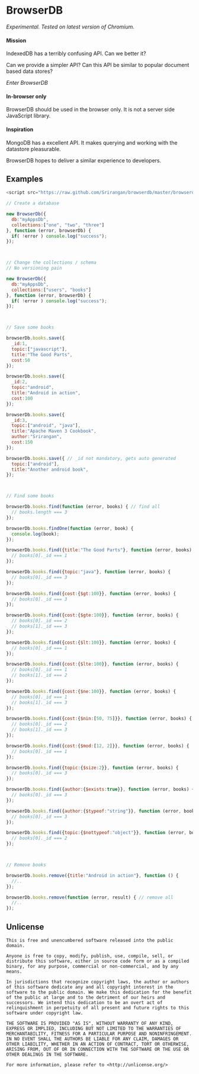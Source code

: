 # BrowserDB

*Experimental. Tested on latest version of Chromium.*

#### Mission

IndexedDB has a terribly confusing API.  Can we better it?

Can we provide a simpler API? Can this API be similar to popular document based data stores?

*Enter BrowserDB*

#### In-browser only

BrowserDB should be used in the browser only. It is not a server side JavaScript library.

#### Inspiration

MongoDB has a excellent API. It makes querying and working with the datastore pleasurable.

BrowserDB hopes to deliver a similar experience to developers.

## Examples

```javascript
<script src="https://raw.github.com/Srirangan/browserdb/master/browserdb.js"></script>

// Create a database

new BrowserDb({
  db:"myAppsDb",
  collections:["one", "two", "three"]
}, function (error, browserDb) {
  if( !error ) console.log("success");
});



// Change the collections / schema
// No versioning pain

new BrowserDb({
  db:"myAppsDb",
  collections:["users", "books"]
}, function (error, browserDb) {
  if( !error ) console.log("success");
});



// Save some books

browserDb.books.save({
  _id:1,
  topic:["javascript"],
  title:"The Good Parts",
  cost:50
});

browserDb.books.save({
  _id:2,
  topic:"android",
  title:"Android in action",
  cost:100
});

browserDb.books.save({
  _id:3,
  topic:["android", "java"],
  title:"Apache Maven 3 Cookbook",
  author:"Srirangan",
  cost:150
});

browserDb.books.save({ // _id not mandatory, gets auto generated
  topic:["android"],
  title:"Another android book",
});



// Find some books

browserDb.books.find(function (error, books) { // find all
  // books.length === 3
});

browserDb.books.findOne(function (error, book) {
  console.log(book);
});

browserDb.books.find({title:"The Good Parts"}, function (error, books) {
  // books[0]._id === 1
});

browserDb.books.find({topic:"java"}, function (error, books) {
  // books[0]._id === 3
});

browserDb.books.find({cost:{$gt:100}}, function (error, books) {
  // books[0]._id === 3
});

browserDb.books.find({cost:{$gte:100}}, function (error, books) {
  // books[0]._id === 2
  // books[1]._id === 3
});

browserDb.books.find({cost:{$lt:100}}, function (error, books) {
  // books[0]._id === 1
});

browserDb.books.find({cost:{$lte:100}}, function (error, books) {
  // books[0]._id === 1
  // books[1]._id === 2
});

browserDb.books.find({cost:{$ne:100}}, function (error, books) {
  // books[0]._id === 1
  // books[1]._id === 3
});

browserDb.books.find({cost:{$nin:[50, 75]}}, function (error, books) {
  // books[0]._id === 2
  // books[1]._id === 3
});

browserDb.books.find({cost:{$mod:[12, 2]}}, function (error, books) {
  // books[0]._id === 1
});

browserDb.books.find({topic:{$size:2}}, function (error, books) {
  // books[0]._id === 3
});

browserDb.books.find({author:{$exists:true}}, function (error, books) {
  // books[0]._id === 3
});

browserDb.books.find({author:{$typeof:"string"}}, function (error, books) {
  // books[0]._id === 3
});

browserDb.books.find({topic:{$nottypeof:"object"}}, function (error, books) {
  // books[0]._id === 2
});



// Remove books

browserDb.books.remove({title:"Android in action"}, function () {
  //..
});

browserDb.books.remove(function (error, result) { // remove all
  //..
});
```

## Unlicense

    This is free and unencumbered software released into the public domain.

    Anyone is free to copy, modify, publish, use, compile, sell, or
    distribute this software, either in source code form or as a compiled
    binary, for any purpose, commercial or non-commercial, and by any
    means.

    In jurisdictions that recognize copyright laws, the author or authors
    of this software dedicate any and all copyright interest in the
    software to the public domain. We make this dedication for the benefit
    of the public at large and to the detriment of our heirs and
    successors. We intend this dedication to be an overt act of
    relinquishment in perpetuity of all present and future rights to this
    software under copyright law.

    THE SOFTWARE IS PROVIDED "AS IS", WITHOUT WARRANTY OF ANY KIND,
    EXPRESS OR IMPLIED, INCLUDING BUT NOT LIMITED TO THE WARRANTIES OF
    MERCHANTABILITY, FITNESS FOR A PARTICULAR PURPOSE AND NONINFRINGEMENT.
    IN NO EVENT SHALL THE AUTHORS BE LIABLE FOR ANY CLAIM, DAMAGES OR
    OTHER LIABILITY, WHETHER IN AN ACTION OF CONTRACT, TORT OR OTHERWISE,
    ARISING FROM, OUT OF OR IN CONNECTION WITH THE SOFTWARE OR THE USE OR
    OTHER DEALINGS IN THE SOFTWARE.

    For more information, please refer to <http://unlicense.org/>
